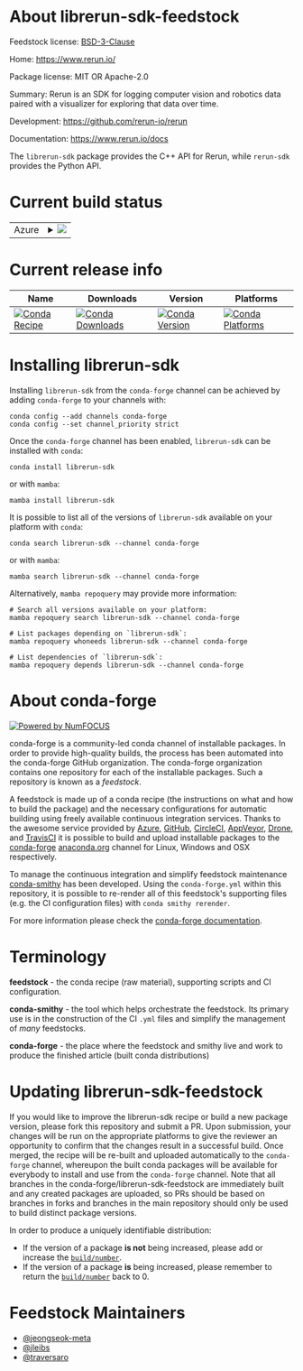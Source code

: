 About librerun-sdk-feedstock
============================

Feedstock license: [BSD-3-Clause](https://github.com/conda-forge/librerun-sdk-feedstock/blob/main/LICENSE.txt)

Home: https://www.rerun.io/

Package license: MIT OR Apache-2.0

Summary: Rerun is an SDK for logging computer vision and robotics data paired with a visualizer for exploring that data over time.

Development: https://github.com/rerun-io/rerun

Documentation: https://www.rerun.io/docs

The `librerun-sdk` package provides the C++ API for Rerun, while `rerun-sdk` provides the Python API.


Current build status
====================


<table>
    
  <tr>
    <td>Azure</td>
    <td>
      <details>
        <summary>
          <a href="https://dev.azure.com/conda-forge/feedstock-builds/_build/latest?definitionId=21888&branchName=main">
            <img src="https://dev.azure.com/conda-forge/feedstock-builds/_apis/build/status/librerun-sdk-feedstock?branchName=main">
          </a>
        </summary>
        <table>
          <thead><tr><th>Variant</th><th>Status</th></tr></thead>
          <tbody><tr>
              <td>linux_64_libarrow16.1</td>
              <td>
                <a href="https://dev.azure.com/conda-forge/feedstock-builds/_build/latest?definitionId=21888&branchName=main">
                  <img src="https://dev.azure.com/conda-forge/feedstock-builds/_apis/build/status/librerun-sdk-feedstock?branchName=main&jobName=linux&configuration=linux%20linux_64_libarrow16.1" alt="variant">
                </a>
              </td>
            </tr><tr>
              <td>linux_64_libarrow17.0</td>
              <td>
                <a href="https://dev.azure.com/conda-forge/feedstock-builds/_build/latest?definitionId=21888&branchName=main">
                  <img src="https://dev.azure.com/conda-forge/feedstock-builds/_apis/build/status/librerun-sdk-feedstock?branchName=main&jobName=linux&configuration=linux%20linux_64_libarrow17.0" alt="variant">
                </a>
              </td>
            </tr><tr>
              <td>linux_64_libarrow18.0</td>
              <td>
                <a href="https://dev.azure.com/conda-forge/feedstock-builds/_build/latest?definitionId=21888&branchName=main">
                  <img src="https://dev.azure.com/conda-forge/feedstock-builds/_apis/build/status/librerun-sdk-feedstock?branchName=main&jobName=linux&configuration=linux%20linux_64_libarrow18.0" alt="variant">
                </a>
              </td>
            </tr><tr>
              <td>linux_64_libarrow19.0</td>
              <td>
                <a href="https://dev.azure.com/conda-forge/feedstock-builds/_build/latest?definitionId=21888&branchName=main">
                  <img src="https://dev.azure.com/conda-forge/feedstock-builds/_apis/build/status/librerun-sdk-feedstock?branchName=main&jobName=linux&configuration=linux%20linux_64_libarrow19.0" alt="variant">
                </a>
              </td>
            </tr><tr>
              <td>linux_aarch64_libarrow16.1</td>
              <td>
                <a href="https://dev.azure.com/conda-forge/feedstock-builds/_build/latest?definitionId=21888&branchName=main">
                  <img src="https://dev.azure.com/conda-forge/feedstock-builds/_apis/build/status/librerun-sdk-feedstock?branchName=main&jobName=linux&configuration=linux%20linux_aarch64_libarrow16.1" alt="variant">
                </a>
              </td>
            </tr><tr>
              <td>linux_aarch64_libarrow17.0</td>
              <td>
                <a href="https://dev.azure.com/conda-forge/feedstock-builds/_build/latest?definitionId=21888&branchName=main">
                  <img src="https://dev.azure.com/conda-forge/feedstock-builds/_apis/build/status/librerun-sdk-feedstock?branchName=main&jobName=linux&configuration=linux%20linux_aarch64_libarrow17.0" alt="variant">
                </a>
              </td>
            </tr><tr>
              <td>linux_aarch64_libarrow18.0</td>
              <td>
                <a href="https://dev.azure.com/conda-forge/feedstock-builds/_build/latest?definitionId=21888&branchName=main">
                  <img src="https://dev.azure.com/conda-forge/feedstock-builds/_apis/build/status/librerun-sdk-feedstock?branchName=main&jobName=linux&configuration=linux%20linux_aarch64_libarrow18.0" alt="variant">
                </a>
              </td>
            </tr><tr>
              <td>linux_aarch64_libarrow19.0</td>
              <td>
                <a href="https://dev.azure.com/conda-forge/feedstock-builds/_build/latest?definitionId=21888&branchName=main">
                  <img src="https://dev.azure.com/conda-forge/feedstock-builds/_apis/build/status/librerun-sdk-feedstock?branchName=main&jobName=linux&configuration=linux%20linux_aarch64_libarrow19.0" alt="variant">
                </a>
              </td>
            </tr><tr>
              <td>linux_ppc64le_libarrow16.1</td>
              <td>
                <a href="https://dev.azure.com/conda-forge/feedstock-builds/_build/latest?definitionId=21888&branchName=main">
                  <img src="https://dev.azure.com/conda-forge/feedstock-builds/_apis/build/status/librerun-sdk-feedstock?branchName=main&jobName=linux&configuration=linux%20linux_ppc64le_libarrow16.1" alt="variant">
                </a>
              </td>
            </tr><tr>
              <td>linux_ppc64le_libarrow17.0</td>
              <td>
                <a href="https://dev.azure.com/conda-forge/feedstock-builds/_build/latest?definitionId=21888&branchName=main">
                  <img src="https://dev.azure.com/conda-forge/feedstock-builds/_apis/build/status/librerun-sdk-feedstock?branchName=main&jobName=linux&configuration=linux%20linux_ppc64le_libarrow17.0" alt="variant">
                </a>
              </td>
            </tr><tr>
              <td>linux_ppc64le_libarrow18.0</td>
              <td>
                <a href="https://dev.azure.com/conda-forge/feedstock-builds/_build/latest?definitionId=21888&branchName=main">
                  <img src="https://dev.azure.com/conda-forge/feedstock-builds/_apis/build/status/librerun-sdk-feedstock?branchName=main&jobName=linux&configuration=linux%20linux_ppc64le_libarrow18.0" alt="variant">
                </a>
              </td>
            </tr><tr>
              <td>linux_ppc64le_libarrow19.0</td>
              <td>
                <a href="https://dev.azure.com/conda-forge/feedstock-builds/_build/latest?definitionId=21888&branchName=main">
                  <img src="https://dev.azure.com/conda-forge/feedstock-builds/_apis/build/status/librerun-sdk-feedstock?branchName=main&jobName=linux&configuration=linux%20linux_ppc64le_libarrow19.0" alt="variant">
                </a>
              </td>
            </tr><tr>
              <td>osx_64_libarrow16.1</td>
              <td>
                <a href="https://dev.azure.com/conda-forge/feedstock-builds/_build/latest?definitionId=21888&branchName=main">
                  <img src="https://dev.azure.com/conda-forge/feedstock-builds/_apis/build/status/librerun-sdk-feedstock?branchName=main&jobName=osx&configuration=osx%20osx_64_libarrow16.1" alt="variant">
                </a>
              </td>
            </tr><tr>
              <td>osx_64_libarrow17.0</td>
              <td>
                <a href="https://dev.azure.com/conda-forge/feedstock-builds/_build/latest?definitionId=21888&branchName=main">
                  <img src="https://dev.azure.com/conda-forge/feedstock-builds/_apis/build/status/librerun-sdk-feedstock?branchName=main&jobName=osx&configuration=osx%20osx_64_libarrow17.0" alt="variant">
                </a>
              </td>
            </tr><tr>
              <td>osx_64_libarrow18.0</td>
              <td>
                <a href="https://dev.azure.com/conda-forge/feedstock-builds/_build/latest?definitionId=21888&branchName=main">
                  <img src="https://dev.azure.com/conda-forge/feedstock-builds/_apis/build/status/librerun-sdk-feedstock?branchName=main&jobName=osx&configuration=osx%20osx_64_libarrow18.0" alt="variant">
                </a>
              </td>
            </tr><tr>
              <td>osx_64_libarrow19.0</td>
              <td>
                <a href="https://dev.azure.com/conda-forge/feedstock-builds/_build/latest?definitionId=21888&branchName=main">
                  <img src="https://dev.azure.com/conda-forge/feedstock-builds/_apis/build/status/librerun-sdk-feedstock?branchName=main&jobName=osx&configuration=osx%20osx_64_libarrow19.0" alt="variant">
                </a>
              </td>
            </tr><tr>
              <td>osx_arm64_libarrow16.1</td>
              <td>
                <a href="https://dev.azure.com/conda-forge/feedstock-builds/_build/latest?definitionId=21888&branchName=main">
                  <img src="https://dev.azure.com/conda-forge/feedstock-builds/_apis/build/status/librerun-sdk-feedstock?branchName=main&jobName=osx&configuration=osx%20osx_arm64_libarrow16.1" alt="variant">
                </a>
              </td>
            </tr><tr>
              <td>osx_arm64_libarrow17.0</td>
              <td>
                <a href="https://dev.azure.com/conda-forge/feedstock-builds/_build/latest?definitionId=21888&branchName=main">
                  <img src="https://dev.azure.com/conda-forge/feedstock-builds/_apis/build/status/librerun-sdk-feedstock?branchName=main&jobName=osx&configuration=osx%20osx_arm64_libarrow17.0" alt="variant">
                </a>
              </td>
            </tr><tr>
              <td>osx_arm64_libarrow18.0</td>
              <td>
                <a href="https://dev.azure.com/conda-forge/feedstock-builds/_build/latest?definitionId=21888&branchName=main">
                  <img src="https://dev.azure.com/conda-forge/feedstock-builds/_apis/build/status/librerun-sdk-feedstock?branchName=main&jobName=osx&configuration=osx%20osx_arm64_libarrow18.0" alt="variant">
                </a>
              </td>
            </tr><tr>
              <td>osx_arm64_libarrow19.0</td>
              <td>
                <a href="https://dev.azure.com/conda-forge/feedstock-builds/_build/latest?definitionId=21888&branchName=main">
                  <img src="https://dev.azure.com/conda-forge/feedstock-builds/_apis/build/status/librerun-sdk-feedstock?branchName=main&jobName=osx&configuration=osx%20osx_arm64_libarrow19.0" alt="variant">
                </a>
              </td>
            </tr><tr>
              <td>win_64_libarrow16.1</td>
              <td>
                <a href="https://dev.azure.com/conda-forge/feedstock-builds/_build/latest?definitionId=21888&branchName=main">
                  <img src="https://dev.azure.com/conda-forge/feedstock-builds/_apis/build/status/librerun-sdk-feedstock?branchName=main&jobName=win&configuration=win%20win_64_libarrow16.1" alt="variant">
                </a>
              </td>
            </tr><tr>
              <td>win_64_libarrow17.0</td>
              <td>
                <a href="https://dev.azure.com/conda-forge/feedstock-builds/_build/latest?definitionId=21888&branchName=main">
                  <img src="https://dev.azure.com/conda-forge/feedstock-builds/_apis/build/status/librerun-sdk-feedstock?branchName=main&jobName=win&configuration=win%20win_64_libarrow17.0" alt="variant">
                </a>
              </td>
            </tr><tr>
              <td>win_64_libarrow18.0</td>
              <td>
                <a href="https://dev.azure.com/conda-forge/feedstock-builds/_build/latest?definitionId=21888&branchName=main">
                  <img src="https://dev.azure.com/conda-forge/feedstock-builds/_apis/build/status/librerun-sdk-feedstock?branchName=main&jobName=win&configuration=win%20win_64_libarrow18.0" alt="variant">
                </a>
              </td>
            </tr><tr>
              <td>win_64_libarrow19.0</td>
              <td>
                <a href="https://dev.azure.com/conda-forge/feedstock-builds/_build/latest?definitionId=21888&branchName=main">
                  <img src="https://dev.azure.com/conda-forge/feedstock-builds/_apis/build/status/librerun-sdk-feedstock?branchName=main&jobName=win&configuration=win%20win_64_libarrow19.0" alt="variant">
                </a>
              </td>
            </tr>
          </tbody>
        </table>
      </details>
    </td>
  </tr>
</table>

Current release info
====================

| Name | Downloads | Version | Platforms |
| --- | --- | --- | --- |
| [![Conda Recipe](https://img.shields.io/badge/recipe-librerun--sdk-green.svg)](https://anaconda.org/conda-forge/librerun-sdk) | [![Conda Downloads](https://img.shields.io/conda/dn/conda-forge/librerun-sdk.svg)](https://anaconda.org/conda-forge/librerun-sdk) | [![Conda Version](https://img.shields.io/conda/vn/conda-forge/librerun-sdk.svg)](https://anaconda.org/conda-forge/librerun-sdk) | [![Conda Platforms](https://img.shields.io/conda/pn/conda-forge/librerun-sdk.svg)](https://anaconda.org/conda-forge/librerun-sdk) |

Installing librerun-sdk
=======================

Installing `librerun-sdk` from the `conda-forge` channel can be achieved by adding `conda-forge` to your channels with:

```
conda config --add channels conda-forge
conda config --set channel_priority strict
```

Once the `conda-forge` channel has been enabled, `librerun-sdk` can be installed with `conda`:

```
conda install librerun-sdk
```

or with `mamba`:

```
mamba install librerun-sdk
```

It is possible to list all of the versions of `librerun-sdk` available on your platform with `conda`:

```
conda search librerun-sdk --channel conda-forge
```

or with `mamba`:

```
mamba search librerun-sdk --channel conda-forge
```

Alternatively, `mamba repoquery` may provide more information:

```
# Search all versions available on your platform:
mamba repoquery search librerun-sdk --channel conda-forge

# List packages depending on `librerun-sdk`:
mamba repoquery whoneeds librerun-sdk --channel conda-forge

# List dependencies of `librerun-sdk`:
mamba repoquery depends librerun-sdk --channel conda-forge
```


About conda-forge
=================

[![Powered by
NumFOCUS](https://img.shields.io/badge/powered%20by-NumFOCUS-orange.svg?style=flat&colorA=E1523D&colorB=007D8A)](https://numfocus.org)

conda-forge is a community-led conda channel of installable packages.
In order to provide high-quality builds, the process has been automated into the
conda-forge GitHub organization. The conda-forge organization contains one repository
for each of the installable packages. Such a repository is known as a *feedstock*.

A feedstock is made up of a conda recipe (the instructions on what and how to build
the package) and the necessary configurations for automatic building using freely
available continuous integration services. Thanks to the awesome service provided by
[Azure](https://azure.microsoft.com/en-us/services/devops/), [GitHub](https://github.com/),
[CircleCI](https://circleci.com/), [AppVeyor](https://www.appveyor.com/),
[Drone](https://cloud.drone.io/welcome), and [TravisCI](https://travis-ci.com/)
it is possible to build and upload installable packages to the
[conda-forge](https://anaconda.org/conda-forge) [anaconda.org](https://anaconda.org/)
channel for Linux, Windows and OSX respectively.

To manage the continuous integration and simplify feedstock maintenance
[conda-smithy](https://github.com/conda-forge/conda-smithy) has been developed.
Using the ``conda-forge.yml`` within this repository, it is possible to re-render all of
this feedstock's supporting files (e.g. the CI configuration files) with ``conda smithy rerender``.

For more information please check the [conda-forge documentation](https://conda-forge.org/docs/).

Terminology
===========

**feedstock** - the conda recipe (raw material), supporting scripts and CI configuration.

**conda-smithy** - the tool which helps orchestrate the feedstock.
                   Its primary use is in the construction of the CI ``.yml`` files
                   and simplify the management of *many* feedstocks.

**conda-forge** - the place where the feedstock and smithy live and work to
                  produce the finished article (built conda distributions)


Updating librerun-sdk-feedstock
===============================

If you would like to improve the librerun-sdk recipe or build a new
package version, please fork this repository and submit a PR. Upon submission,
your changes will be run on the appropriate platforms to give the reviewer an
opportunity to confirm that the changes result in a successful build. Once
merged, the recipe will be re-built and uploaded automatically to the
`conda-forge` channel, whereupon the built conda packages will be available for
everybody to install and use from the `conda-forge` channel.
Note that all branches in the conda-forge/librerun-sdk-feedstock are
immediately built and any created packages are uploaded, so PRs should be based
on branches in forks and branches in the main repository should only be used to
build distinct package versions.

In order to produce a uniquely identifiable distribution:
 * If the version of a package **is not** being increased, please add or increase
   the [``build/number``](https://docs.conda.io/projects/conda-build/en/latest/resources/define-metadata.html#build-number-and-string).
 * If the version of a package **is** being increased, please remember to return
   the [``build/number``](https://docs.conda.io/projects/conda-build/en/latest/resources/define-metadata.html#build-number-and-string)
   back to 0.

Feedstock Maintainers
=====================

* [@jeongseok-meta](https://github.com/jeongseok-meta/)
* [@jleibs](https://github.com/jleibs/)
* [@traversaro](https://github.com/traversaro/)

